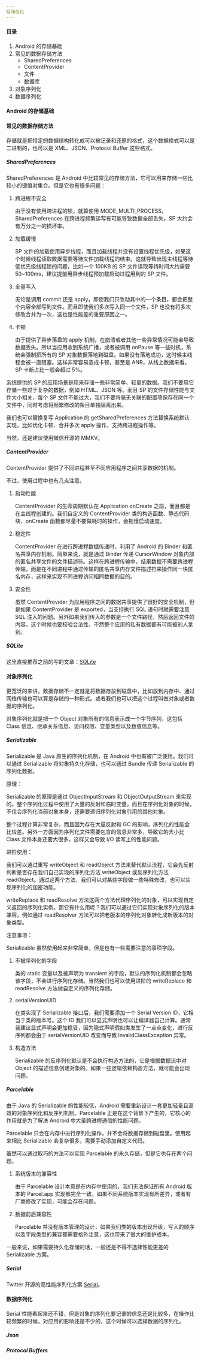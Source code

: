 ```yaml
---
存储优化
---
```


#### 目录

1. Android 的存储基础
2. 常见的数据存储方法
   - SharedPreferences
   - ContentProvider
   - 文件
   - 数据库
3. 对象序列化
4. 数据序列化

#### Android 的存储基础

#### 常见的数据存储方法

存储就是把特定的数据结构转化成可以被记录和还原的格式，这个数据格式可以是二进制的，也可以是 XML、JSON、Protocol Buffer 这些格式。

##### SharedPreferences

SharedPreferences 是 Android 中比较常见的存储方法，它可以用来存储一些比较小的键值对集合。但是它也有很多问题：

1. 跨进程不安全

   由于没有使用跨进程的锁，就算使用 MODE_MULTI_PROCESS，SharedPreferences 在跨进程频繁读写有可能导致数据全部丢失。SP 大约会有万分之一的损坏率。

2. 加载缓慢

   SP 文件的加载使用异步线程，而且加载线程并没有设置线程优先级，如果这个时候线程读取数据需要等待文件加载线程的结束。这就导致出现主线程等待低优先级线程锁的问题，比如一个 100KB 的 SP 文件读取等待时间大约需要 50~100ms，建议提前用异步线程预加载启动过程用到的 SP 文件。

3. 全量写入

   无论是调用 commit 还是 apply，即使我们只改动其中的一个条目，都会把整个内容全部写到文件。而且即使我们多次写入同一个文件，SP 也没有将多次修改合并为一次，这也是性能差的重要原因之一。

4. 卡顿

   由于提供了异步落盘的 apply 机制，在崩溃或者其他一些异常情况可能会导致数据丢失。所以当应用收到系统广播，或者被调用 onPause 等一些时机，系统会强制把所有的 SP 对象数据落地到磁盘。如果没有落地成功，这时候主线程会被一直阻塞。这样非常容易造成卡顿，甚至是 ANR，从线上数据来看，SP 卡断占比一般会超过 5%。

系统提供的 SP 的应用场景是用来存储一些非常简单、轻量的数据。我们不要用它存储一些过于复杂的数据，例如 HTML、JSON 等。而且 SP 的文件存储性能与文件大小相关，每个 SP 文件不能过大，我们不要将毫无关联的配置项保存在同一个文件中，同时考虑将频繁修改的条目单独隔离出来。

我们也可以替换复写 Application 的 getSharedPreferences 方法替换系统默认实现，比如优化卡顿、合并多次 apply 操作，支持跨进程操作等。

当然，还是建议使用微信开源的 MMKV。

##### ContentProvider

ContentProvider 提供了不同进程甚至不同应用程序之间共享数据的机制。

不过，使用过程中也有几点注意。

1. 启动性能

   ContentProvider 的生命周期默认在 Application onCreate 之前，而且都是在主线程创建的。我们自定义的 ContentProvider 类的构造函数、静态代码块、onCreate 函数都尽量不要做耗时的操作，会拖慢启动速度。

2. 稳定性

   ContentProvider 在进行跨进程数据传递时，利用了 Android 的 Binder 和匿名共享内存机制。简单来说，就是通过 Binder 传递 CursorWindow 对象内部的匿名共享文件的文件描述符。这样在跨进程传输中，结果数据不需要跨进程传输，而是在不同进程中通过传输的匿名共享内存文件描述符来操作同一块匿名内存，这样来实现不同进程访问相同数据的目的。

3. 安全性

   虽然 ContentProvider 为应用程序之间的数据共享提供了很好的安全机制，但是如果 ContentProvider 是 exported，当支持执行 SQL 语句时就需要注意 SQL 注入的问题。另外如果我们传入的参数是一个文件路径，然后返回文件的内容，这个时候也要校验合法性，不然整个应用的私有数据都有可能被别人拿到。

##### SQLite

这里直接推荐之前的写的文章：[SQLite](https://github.com/Omooo/Android-Notes/blob/master/blogs/Android/SQLite.md) 

#### 对象序列化

更宽泛的来讲，数据存储不一定就是将数据存放到磁盘中，比如放到内存中、通过网络传输也可以算是存储的一种形式。或者我们也可以把这个过程叫做对象或者数据的序列化。

对象序列化就是把一个 Object 对象所有的信息表示成一个字节序列，这包括 Class 信息、继承关系信息、访问权限、变量类型以及数值信息等。

##### Serializable

Serializable 是 Java 原生的序列化机制，在 Android 中也有被广泛使用。我们可以通过 Serializable 将对象持久化存储，也可以通过 Bundle 传递 Serializable 的序列化数据。

原理：

Serializable 的原理是通过 ObjectInputStream 和 ObjectOutputStream 来实现的。整个序列化过程中使用了大量的反射和临时变量，而且在序列化对象的时候，不仅会序列化当前对象本身，还需要递归序列化对象引用的其他对象。

整个过程计算非常复杂，而且因为存在大量反射和 GC 的影响，序列化的性能会比较差。另外一方面因为序列化文件需要包含的信息非常多，导致它的大小比 Class 文件本身还要大很多，这样又会导致 I/O 读写上的性能问题。

进阶使用：

我们可以通过重写 writeObject 和 readObject 方法来替代默认流程，它会先反射判断是否存在我们自己实现的序列化方法 writeObject 或反序列化方法 readObject。通过这两个方法，我们可以对某些字段做一些特殊修改，也可以实现序列化的加密功能。

writeReplace 和 readResolve 方法这两个方法代理序列化的对象，可以实现自定义返回的序列化实例。那它有什么用呢？我们可以通过它们实现对象序列化的版本兼容，例如通过 readResolver 方法可以把老版本的序列化对象转化成新版本的对象类型。

注意事项：

Serializable 虽然使用起来非常简单，但是也有一些需要注意的事项字段。

1. 不被序列化的字段

   类的 static 变量以及被声明为 transient 的字段，默认的序列化机制都会忽略该字段，不会进行序列化存储。当然我们也可以使用进阶的 writeReplace 和 readResolve 方法做自定义的序列化存储。

2. serialVersionUID

   在类实现了 Serializable 接口后，我们需要添加一个 Serial Version ID，它相当于类的版本号。这个 ID 我们可以显式声明也可以让编译器自己计算。通常我建议显式声明会更加稳妥，因为隐式声明假如类发生了一点点变化，进行反序列都会由于 serialVersionUID 改变而导致 InvalidClassException 异常。

3. 构造方法

   Serializable 的反序列化默认是不会执行构造方法的，它是根据数据流中对 Object 的描述信息创建对象的。如果一些逻辑依赖构造方法，就可能会出现问题。

##### Parcelable

由于 Java 的 Serializable 的性能较低，Android 需要重新设计一套更加轻量且高效的对象序列化和反序列机制。Parcelable 正是在这个背景下产生的，它核心的作用就是为了解决 Android 中大量跨进程通信的性能问题。

Parcelable 只会在内存中进行序列化操作，并不会将数据存储到磁盘里。使用起来相比 Serializable 会复杂很多，需要手动添加自定义代码。

虽然可以通过取巧的方法可以实现 Parcelable 的永久存储，但是它也存在两个问题。

1. 系统版本的兼容性

   由于 Parcelable 设计本意是在内存中使用的，我们无法保证所有 Android 版本的 Parcel.app 实现都完全一致。如果不同系统版本实现有所差异，或者有厂商修改了实现，可能会存在问题。

2. 数据前后兼容性

   Parcelable 并没有版本管理的设计，如果我们类的版本出现升级，写入的顺序以及字段类型的兼容都需要格外注意，这也带来了很大的维护成本。

一般来说，如果需要持久化存储的话，一般还是不得不选择性能更差的 Serializable 方案。

##### Serial

Twitter 开源的高性能序列化方案 [Serial](https://github.com/twitter/Serial/blob/master/README-CHINESE.rst/)。

#### 数据序列化

Serial 性能看起来还不错，但是对象的序列化要记录的信息还是比较多，在操作比较频繁的时候，对应用的影响还是不少的，这个时候可以选择数据的序列化。

##### Json

##### Protocol Buffers

